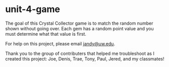 # unit-4-game

The goal of this Crystal Collector game is to match the random number shown without going over. Each gem has a random point value and you must determine what that value is first.

For help on this project, please email jandy@uw.edu.

Thank you to the group of contributers that helped me troubleshoot as I created this project: Joe, Denis, Trae, Tony, Paul, Jered, and my classmates!

